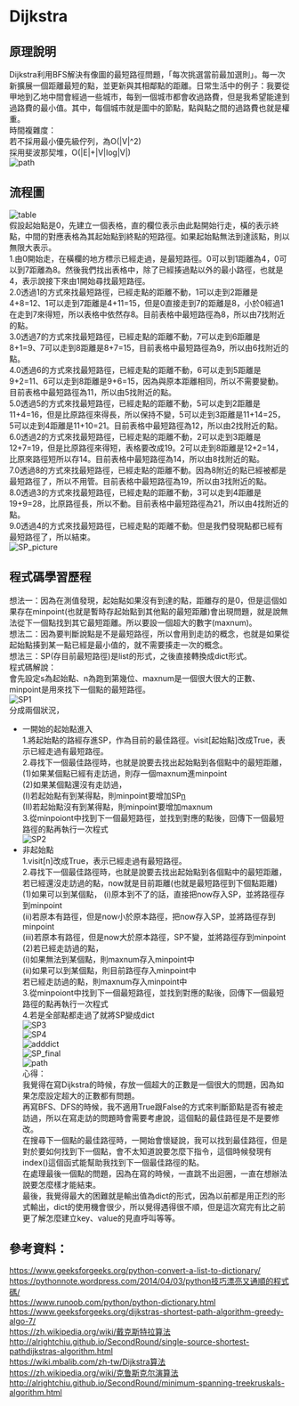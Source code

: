# Dijkstra     
## 原理說明       
Dijkstra利用BFS解決有像圖的最短路徑問題，「每次挑選當前最加選則」。每一次新擴展一個距離最短的點，並更新與其相鄰點的距離。日常生活中的例子：我要從甲地到乙地中間會經過一些城市，每到一個城市都會收過路費，但是我希望能達到過路費的最小值。其中，每個城市就是圖中的節點，點與點之間的過路費也就是權重。    
時間複雜度：    
若不採用最小優先級佇列，為O(|V|^2)      
採用斐波那契堆，O(|E|+|V|log|V|)     
![path](https://github.com/yenchungLin/study/blob/master/picture/path.jpg)            
## 流程圖    
![table](https://github.com/yenchungLin/study/blob/master/picture/table.jpg)  
假設起始點是0，先建立一個表格，直的欄位表示由此點開始行走，橫的表示終點，中間的對應表格為其起始點到終點的短路徑。如果起始點無法到達該點，則以無限大表示。    
1.由0開始走，在橫欄的地方標示已經走過，是最短路徑。0可以到1距離為4，0可以到7距離為8。然後我們找出表格中，除了已經揍過點以外的最小路徑，也就是4，表示說接下來由1開始尋找最短路徑。      
2.0透過1的方式來找最短路徑，已經走點的距離不動，1可以走到2距離是4+8=12、1可以走到7距離是4+11=15，但是0直接走到7的距離是8，小於0經過1在走到7來得短，所以表格中依然存8。目前表格中最短路徑為8，所以由7找附近的點。         
3.0透過7的方式來找最短路徑，已經走點的距離不動，7可以走到6距離是8+1=9、7可以走到8距離是8+7=15，目前表格中最短路徑為9，所以由6找附近的點。       
4.0透過6的方式來找最短路徑，已經走點的距離不動，6可以走到5距離是9+2=11、6可以走到8距離是9+6=15，因為與原本距離相同，所以不需要變動。目前表格中最短路徑為11，所以由5找附近的點。   
5.0透過5的方式來找最短路徑，已經走點的距離不動，5可以走到2距離是11+4=16，但是比原路徑來得長，所以保持不變，5可以走到3距離是11+14=25，5可以走到4距離是11+10=21。目前表格中最短路徑為12，所以由2找附近的點。     
6.0透過2的方式來找最短路徑，已經走點的距離不動，2可以走到3距離是12+7=19，但是比原路徑來得短，表格要改成19。2可以走到8距離是12+2=14，比原來路徑短所以存14。目前表格中最短路徑為14，所以由8找附近的點。   
7.0透過8的方式來找最短路徑，已經走點的距離不動。因為8附近的點已經被都是最短路徑了，所以不用管。目前表格中最短路徑為19，所以由3找附近的點。   
8.0透過3的方式來找最短路徑，已經走點的距離不動，3可以走到4距離是19+9=28，比原路徑長，所以不動。目前表格中最短路徑為21，所以由4找附近的點。     
9.0透過4的方式來找最短路徑，已經走點的距離不動。但是我們發現點都已經有最短路徑了，所以結束。     
![SP_picture](https://github.com/yenchungLin/study/blob/master/picture/SP_picture.jpg)      
## 程式碼學習歷程      
想法一：因為在測值發現，起始點如果沒有到達的點，距離存的是0，但是這個如果存在minpoint(也就是暫時存起始點到其他點的最短距離)會出現問題，就是說無法從下一個點找到其它最短距離。所以要設一個超大的數字(maxnum)。     
想法二：因為要判斷說點是不是最短路徑，所以會用到走訪的概念，也就是如果從起始點揍到某一點已經是最小值的，就不需要揍走一次的概念。    
想法三：SP(存目前最短路徑)是list的形式，之後直接轉換成dict形式。    
程式碼解說：    
會先設定s為起始點、n為跑到第幾位、maxnum是一個很大很大的正數、minpoint是用來找下一個點的最短路徑。   
![SP1](https://github.com/yenchungLin/study/blob/master/picture/SP1.jpg)   
分成兩個狀況，   
* 一開始的起始點進入   
1.將起始點的路經存進SP，作為目前的最佳路徑。visit[起始點]改成True，表示已經走過有最短路徑。         
2.尋找下一個最佳路徑時，也就是說要去找出起始點到各個點中的最短距離，    
(1)如果某個點已經有走訪過，則存一個maxnum進minpoint    
(2)如果某個點還沒有走訪過，    
(I)若起始點有到某得點，則minpoint要增加SP[n](也就是那個點的距離)     
(II)若起始點沒有到某得點，則minpoint要增加maxnum     
3.從minpoiont中找到下一個最短路徑，並找到對應的點後，回傳下一個最短路徑的點再執行一次程式    
![SP2](https://github.com/yenchungLin/study/blob/master/picture/SP2.jpg)   
* 非起始點   
1.visit[n]改成True，表示已經走過有最短路徑。   
2.尋找下一個最佳路徑時，也就是說要去找出起始點到各個點中的最短距離，    
若已經還沒走訪過的點，now就是目前距離(也就是最短路徑到下個點距離)   
(1)如果可以到某個點，
(i)原本到不了的話，直接把now存入SP，並將路徑存到minpoint   
(ii)若原本有路徑，但是now小於原本路徑，把now存入SP，並將路徑存到minpoint    
(iii)若原本有路徑，但是now大於原本路徑，SP不變，並將路徑存到minpoint    
(2)若已經走訪過的點，     
(i)如果無法到某個點，則maxnum存入minpoint中      
(ii)如果可以到某個點，則目前路徑存入minpoint中    
若已經走訪過的點，則maxnum存入minpoint中    
3.從minpoiont中找到下一個最短路徑，並找到對應的點後，回傳下一個最短路徑的點再執行一次程式    
4.若是全部點都走過了就將SP變成dict   
![SP3](https://github.com/yenchungLin/study/blob/master/picture/SP3.png)     
![SP4](https://github.com/yenchungLin/study/blob/master/picture/SP4.png)    
![adddict](https://github.com/yenchungLin/study/blob/master/picture/adddict.png)     
![SP_final](https://github.com/yenchungLin/study/blob/master/picture/SP_final.jpg)    
![path](https://github.com/yenchungLin/study/blob/master/picture/path.jpg)       
心得：    
我覺得在寫Dijkstra的時候，存放一個超大的正數是一個很大的問題，因為如果怎麼設定超大的正數都有問題。    
再寫BFS、DFS的時候，我不適用True跟False的方式來判斷節點是否有被走訪過，所以在寫走訪的問題時會需要考慮說，這個點的最佳路徑是不是要修改。    
在搜尋下一個點的最佳路徑時，一開始會懷疑說，我可以找到最佳路徑，但是對於要如何找到下一個點，會不太知道說要怎麼下指令，這個時候發現有index()這個函式能幫助我找到下一個最佳路徑的點。     
在處理最後一個點的問題，因為在寫的時候，一直跳不出迴圈，一直在想辦法說要怎麼樣才能結束。    
最後，我覺得最大的困難就是輸出值為dict的形式，因為以前都是用正烈的形式輸出，dict的使用機會很少，所以覺得遇得很不順，但是這次寫完有比之前更了解怎麼建立key、value的見直呼叫等等。    

## 參考資料：     
https://www.geeksforgeeks.org/python-convert-a-list-to-dictionary/     
https://pythonnote.wordpress.com/2014/04/03/python技巧漂亮又通順的程式碼/      
https://www.runoob.com/python/python-dictionary.html        
https://www.geeksforgeeks.org/dijkstras-shortest-path-algorithm-greedy-algo-7/      
https://zh.wikipedia.org/wiki/戴克斯特拉算法     
http://alrightchiu.github.io/SecondRound/single-source-shortest-pathdijkstras-algorithm.html     
https://wiki.mbalib.com/zh-tw/Dijkstra算法       
https://zh.wikipedia.org/wiki/克鲁斯克尔演算法         
http://alrightchiu.github.io/SecondRound/minimum-spanning-treekruskals-algorithm.html     
